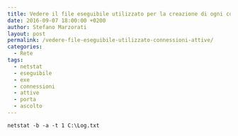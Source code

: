 ```yaml
---
title: Vedere il file eseguibile utilizzato per la creazione di ogni connessione attiva
date: 2016-09-07 18:00:00 +0200
author: Stefano Marzorati
layout: post
permalink: /vedere-file-eseguibile-utilizzato-connessioni-attive/
categories:
  - Rete
tags:
  - netstat
  - eseguibile
  - exe
  - connessioni
  - attive
  - porta
  - ascolto
---
```

	netstat -b -a -t 1 C:\Log.txt